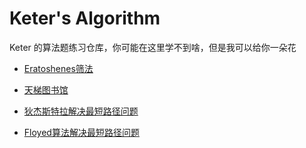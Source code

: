 # Keter's Algorithm

Keter 的算法题练习仓库，你可能在这里学不到啥，但是我可以给你一朵花

- [Eratoshenes筛法](/code1)
- [天梯图书馆](/code2)

- [狄杰斯特拉解决最短路径问题](./minimalPath)

- [Floyed算法解决最短路径问题](./code4)

